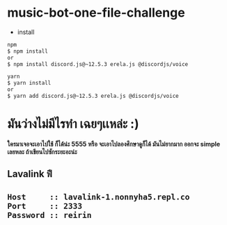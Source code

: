  # music-bot-one-file-challenge
 
 - install 
```bash
npm
$ npm install 
or
$ npm install discord.js@~12.5.3 erela.js @discordjs/voice 
```
```bash
yarn
$ yarn install 
or
$ yarn add discord.js@~12.5.3 erela.js @discordjs/voice 
```

<h1> มันว่างไม่มีไรทำ เฉยๆเเหล่ะ :)</h1>

<h4>
ใครมาเจอจะเอาไปใช้ ก็ได้น่ะ 5555
หรือ จะเอาไปลองศึกษาดูก็ได้ มันไม่ยากมาก
 ออกจะ simple เลยหละ ถ้าเขียนไปซักระยะอะน่ะ
</h4>


<h2>Lavalink ฟี<h2>
 
```asciidoc
Host     :: lavalink-1.nonnyha5.repl.co
Port     :: 2333
Password :: reirin
```
